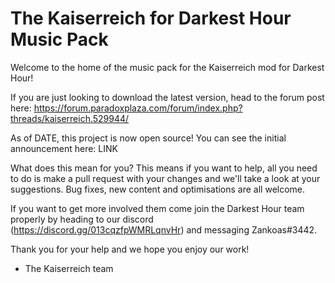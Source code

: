 #  The Kaiserreich for Darkest Hour Music Pack

Welcome to the home of the music pack for the Kaiserreich mod for Darkest Hour!

If you are just looking to download the latest version, head to the forum post here: https://forum.paradoxplaza.com/forum/index.php?threads/kaiserreich.529944/

As of DATE, this project is now open source! You can see the initial announcement here: LINK

What does this mean for you? This means if you want to help, all you need to do is make a pull request with your changes and we'll take a look at your suggestions. Bug fixes, new content and optimisations are all welcome.

If you want to get more involved them come join the Darkest Hour team properly by heading to our discord (https://discord.gg/013cqzfpWMRLqnvHr) and messaging Zankoas#3442.

Thank you for your help and we hope you enjoy our work!

- The Kaiserreich team
